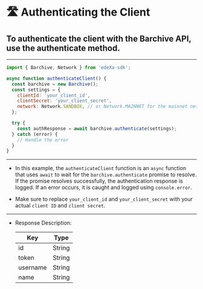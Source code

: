# 🛣️ Authenticating the Client

## To authenticate the client with the Barchive API, use the authenticate method.

---

```SDK.js
import { Barchive, Network } from 'edeXa-sdk';

async function authenticateClient() {
  const barchive = new Barchive();
  const settings = {
    clientId: 'your_client_id',
    clientSecret: 'your_client_secret',
    network: Network.SANDBOX, // or Network.MAINNET for the mainnet network
  };

  try {
    const authResponse = await barchive.authenticate(settings);
  } catch (error) {
    // Handle the error
  }
}

```

---

- In this example, the `authenticateClient` function is an `async` function that uses `await` to wait for the `barchive.authenticate` promise to resolve. If the promise resolves successfully, the authentication response is logged. If an error occurs, it is caught and logged using `console.error`.

- Make sure to replace `your_client_id` and `your_client_secret` with your actual `client ID` and `client secret`.

---

- Response Description:

  | Key      | Type   |
  | -------- | ------ |
  | id       | String |
  | token    | String |
  | username | String |
  | name     | String |
